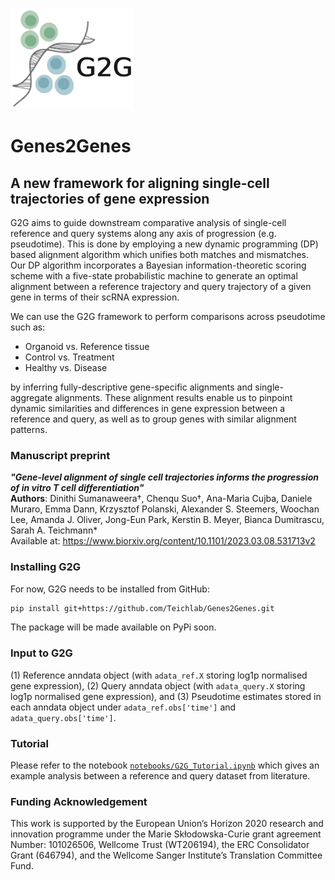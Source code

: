 <p align="left"><img src="G2G_logo.png"></p>

# Genes2Genes
## A new framework for aligning single-cell trajectories of gene expression 
G2G aims to guide downstream comparative analysis of single-cell reference and query systems along any axis of progression (e.g. pseudotime). 
This is done by employing a new dynamic programming (DP) based alignment algorithm which unifies both matches and mismatches. Our DP algorithm 
incorporates a Bayesian information-theoretic scoring scheme with a five-state probabilistic machine to generate an optimal alignment between a reference trajectory and
query trajectory of a given gene in terms of their scRNA expression. 

We can use the G2G framework to perform comparisons across pseudotime such as:
<ul>
    <li>Organoid vs. Reference tissue
    <li>Control vs. Treatment
    <li>Healthy vs. Disease
</ul>  
by inferring fully-descriptive gene-specific alignments and single-aggregate alignments. 
These alignment results enable us to pinpoint dynamic similarities and differences in gene expression between a reference and query, as well as to group genes with similar alignment patterns.  

### Manuscript preprint 
***"Gene-level alignment of single cell trajectories informs the progression of in vitro T cell differentiation"*** <br>
**Authors**: Dinithi Sumanaweera†, Chenqu Suo†, Ana-Maria Cujba, Daniele Muraro, Emma Dann, Krzysztof Polanski, Alexander S. Steemers, Woochan Lee, Amanda J. Oliver, Jong-Eun Park, Kerstin B. Meyer, Bianca Dumitrascu, Sarah A. Teichmann* <br>
Available at: https://www.biorxiv.org/content/10.1101/2023.03.08.531713v2

### **Installing G2G**

For now, G2G needs to be installed from GitHub:
```bash
pip install git+https://github.com/Teichlab/Genes2Genes.git
```
The package will be made available on PyPi soon.

### **Input to G2G**
(1) Reference anndata object (with `adata_ref.X` storing log1p normalised gene expression), 
(2) Query anndata object (with `adata_query.X` storing log1p normalised gene expression), and
(3) Pseudotime estimates stored in each anndata object under `adata_ref.obs['time']` and `adata_query.obs['time']`.

### Tutorial

Please refer to the notebook [`notebooks/G2G_Tutorial.ipynb`](https://github.com/Teichlab/Genes2Genes/blob/main/notebooks/G2G_Tutorial.ipynb) which gives an example analysis between a reference and query dataset from literature. 

### Funding Acknowledgement

This work is supported by the European Union’s Horizon 2020 research and innovation programme under the Marie Skłodowska-Curie grant agreement Number: 101026506, Wellcome Trust (WT206194), the ERC Consolidator Grant (646794), and the Wellcome Sanger Institute’s Translation Committee Fund.
